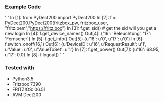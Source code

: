
### Example Code

'''
In [1]: from PyDect200 import PyDect200
In [2]: f = PyDect200.PyDect200(fritzbox_pw, fritzbox_user, "fritz.pem","https://fritz.box")
In [3]: f.get_sid() # get the sid will you get a new login
In [4]: f.get_device_names()
Out[4]: {'16': 'Beleuchtung', '17': 'Fernseher'}
In [5]: f.get_info()
Out[5]: {u'16': u'0', u'17': u'0'}
In [6]: f.switch_onoff(16,1)
Out[6]: 
		{u'DeviceID': u'16',
		 u'RequestResult': u'1',
		 u'Value': u'0',
		 u'ValueToSet': u'1'}
In [7]: f.get_power()
Out[7]: {u'16': 68.95, u'17': 0.0}
In [8]: f.logout()
'''

### Tested with

* Python3.5
* Fritzbox 7390
* FRITZ!OS: 06.51
* AVM Dect200
